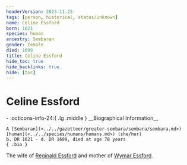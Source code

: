 ```yaml
---
headerVersion: 2023.11.25
tags: [person, historical, status/unknown]
name: Celine Essford
born: 1621
species: human
ancestry: Sembaran
gender: female
died: 1699
title: Celine Essford
hide_toc: true
hide_backlinks: true
hide: [toc]
---
```

# Celine Essford
<div class="grid cards ext-narrow-margin ext-one-column" markdown>
- :octicons-info-24:{ .lg .middle } __Biographical Information__

    A [Sembaran](<../../gazetteer/greater-sembara/sembara/sembara.md>) [human](<../../species/humans/humans.md>) (she/her)  
    b. DR 1621 - d. DR 1699, died at age 78 years  
    { .bio }

</div>


The wife of [Reginald Essford](<./reginald-essford.md>) and mother of [Wymar Essford](<../sembarans/wymar-essford.md>).